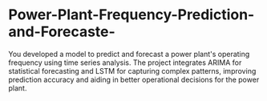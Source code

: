 # Power-Plant-Frequency-Prediction-and-Forecaste-
You developed a model to predict and forecast a power plant's operating frequency using time series analysis. The project integrates ARIMA for statistical forecasting and LSTM for capturing complex patterns, improving prediction accuracy and aiding in better operational decisions for the power plant.
